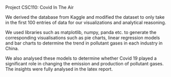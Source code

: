 Project CSC110: Covid In The Air

We derived the database from Kaggle and modified the dataset to only take in the first 100 entries of data for our visualizations and analytical reasoning.

We used libraries such as matplotlib, numpy, panda etc. to generate the corresponding visualisations such as pie charts, linear regression models and bar charts to determine the trend in pollutant gases in each industry in China.

We also analysed these models to determine whether Covid 19 played a significant role in changing the emission and production of pollutant gases. The insights were fully analysed in the latex report.

